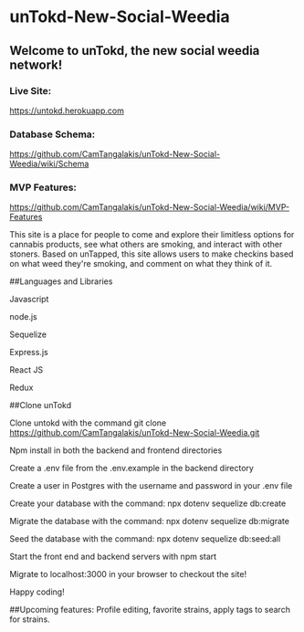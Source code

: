 # unTokd-New-Social-Weedia

## Welcome to unTokd, the new social weedia network!
### Live Site:
https://untokd.herokuapp.com

### Database Schema: 
https://github.com/CamTangalakis/unTokd-New-Social-Weedia/wiki/Schema

### MVP Features:
https://github.com/CamTangalakis/unTokd-New-Social-Weedia/wiki/MVP-Features

This site is a place for people to come and explore their limitless options for cannabis products, see what others are smoking, and interact with other stoners. Based on unTapped,  this site allows users to make checkins based on what weed they're smoking, and comment on what they think of it. 

##Languages and Libraries

Javascript

node.js

Sequelize

Express.js

React JS

Redux

##Clone unTokd 

Clone untokd with the command git clone https://github.com/CamTangalakis/unTokd-New-Social-Weedia.git

Npm install in both the backend and frontend directories 

Create a .env file from the .env.example in the backend directory

Create a user in Postgres with the username and password in your .env file

Create your database with the command: npx dotenv sequelize db:create

Migrate the database with the command: npx dotenv sequelize db:migrate 

Seed the database with the command: npx dotenv sequelize db:seed:all

Start the front end and backend servers with npm start

Migrate to localhost:3000 in your browser to checkout the site!

Happy coding!

##Upcoming features: 
Profile editing, favorite strains, apply tags to search for strains. 
